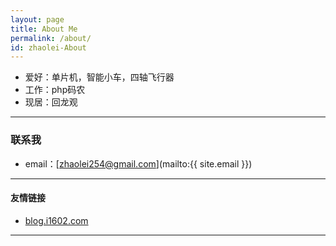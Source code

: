 ```yaml
---
layout: page
title: About Me
permalink: /about/
id: zhaolei-About
---
```


*   爱好：单片机，智能小车，四轴飞行器
*   工作：php码农
*   现居：回龙观


---

### 联系我

* email：[zhaolei254@gmail.com](mailto:{{ site.email }})

---

#### 友情链接

* [blog.i1602.com](http://blog.i1602.com)
---

